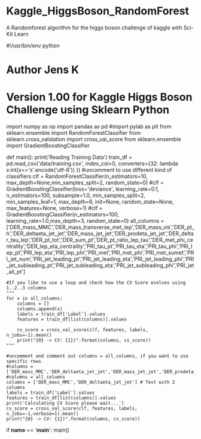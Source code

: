 Kaggle_HiggsBoson_RandomForest
==============================

A Randomforest algorithm for the higgs boson challenge of kaggle with Sci-Kit Learn

#!/usr/bin/env python
# Author Jens K
# Version 1.00 for Kaggle Higgs Boson Challenge using Sklearn Python
import numpy as np
import pandas as pd
#import pylab as plt
from sklearn.ensemble import RandomForestClassifier
from sklearn.cross_validation import cross_val_score
from sklearn.ensemble import GradientBoostingClassifier

def main():
    print('Reading Training Data')
    train_df = pd.read_csv('data/training.csv', index_col=0, converters={32: lambda x:int(x=='s'.encode('utf-8')) })
    #uncomment to use different kind of classifiers
    clf = RandomForestClassifier(n_estimators=10, max_depth=None,min_samples_split=2, random_state=0)
    #clf = GradientBoostingClassifier(loss='deviance', learning_rate=0.1, n_estimators=100, subsample=1.0, min_samples_split=2, min_samples_leaf=1, max_depth=6, init=None, random_state=None, max_features=None, verbose=1)
    #clf = GradientBoostingClassifier(n_estimators=100, learning_rate=1.0,max_depth=3, random_state=0)
    all_columns = ['DER_mass_MMC','DER_mass_transverse_met_lep','DER_mass_vis','DER_pt_h','DER_deltaeta_jet_jet','DER_mass_jet_jet','DER_prodeta_jet_jet','DER_deltar_tau_lep','DER_pt_tot','DER_sum_pt','DER_pt_ratio_lep_tau','DER_met_phi_centrality','DER_lep_eta_centrality','PRI_tau_pt','PRI_tau_eta','PRI_tau_phi','PRI_lep_pt','PRI_lep_eta','PRI_lep_phi','PRI_met','PRI_met_phi','PRI_met_sumet','PRI_jet_num','PRI_jet_leading_pt','PRI_jet_leading_eta','PRI_jet_leading_phi','PRI_jet_subleading_pt','PRI_jet_subleading_eta','PRI_jet_subleading_phi','PRI_jet_all_pt']
    
    
    #If you like to use a loop and check how the CV Score evolves using 1..2..3 columns
    """   
    for x in all_columns:
        columns = []
        columns.append(x)
        labels = train_df['Label'].values
        features = train_df[list(columns)].values
    
        cv_score = cross_val_score(clf, features, labels, n_jobs=-1).mean()
        print("{0} -> CV: {1})".format(columns, cv_score))
    """
    
    #uncomment and comment out columns = all_columns, if you want to use specific rows
    #columns = ['DER_mass_MMC','DER_deltaeta_jet_jet','DER_mass_jet_jet','DER_prodeta_jet_jet','DER_pt_ratio_lep_tau','DER_pt_ratio_lep_tau']
    #columns = all_columns
    columns = ['DER_mass_MMC','DER_deltaeta_jet_jet'] # Test with 2 columns
    labels = train_df['Label'].values
    features = train_df[list(columns)].values
    print('Calculating CV Score please wait...')
    cv_score = cross_val_score(clf, features, labels, n_jobs=-1,verbose=1).mean()
    print("{0} -> CV: {1})".format(columns, cv_score))
    
    
if __name__ == '__main__':
    main()
